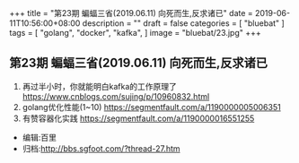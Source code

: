 +++
title = "第23期 蝙蝠三省(2019.06.11) 向死而生,反求诸已"
date = 2019-06-11T10:56:00+08:00
description = ""
draft = false
categories = [
    "bluebat"
]
tags = [
    "golang",
    "docker",
    "kafka",
]
image = "bluebat/23.jpg"
+++

## 第23期 蝙蝠三省(2019.06.11) 向死而生,反求诸已

1. 再过半小时，你就能明白kafka的工作原理了 https://www.cnblogs.com/sujing/p/10960832.html
2. golang优化性能(1~10) https://segmentfault.com/a/1190000005006351
3. 有赞容器化实践 https://segmentfault.com/a/1190000016551255

- 编辑:百里
- 归档:http://bbs.sgfoot.com/?thread-27.htm